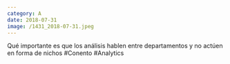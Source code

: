 ```yaml
--- 
category: A 
date: 2018-07-31 
image: /1431_2018-07-31.jpeg 
--- 
```


Qué importante es que los análisis hablen entre departamentos y no actúen en forma de nichos #Conento #Analytics